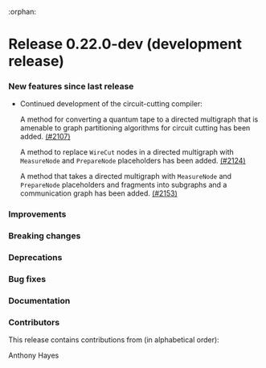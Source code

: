 :orphan:

# Release 0.22.0-dev (development release)

<h3>New features since last release</h3>

* Continued development of the circuit-cutting compiler:
  
  A method for converting a quantum tape to a directed multigraph that is amenable
  to graph partitioning algorithms for circuit cutting has been added.
  [(#2107)](https://github.com/PennyLaneAI/pennylane/pull/2107)
  
  A method to replace `WireCut` nodes in a directed multigraph with `MeasureNode` 
  and `PrepareNode` placeholders has been added.
  [(#2124)](https://github.com/PennyLaneAI/pennylane/pull/2124)
  
  A method that takes a directed multigraph with `MeasureNode` and `PrepareNode` 
  placeholders and fragments into subgraphs and a communication graph has been added.
  [(#2153)](https://github.com/PennyLaneAI/pennylane/pull/2153)

<h3>Improvements</h3>

<h3>Breaking changes</h3>

<h3>Deprecations</h3>

<h3>Bug fixes</h3>

<h3>Documentation</h3>

<h3>Contributors</h3>

This release contains contributions from (in alphabetical order):

Anthony Hayes
